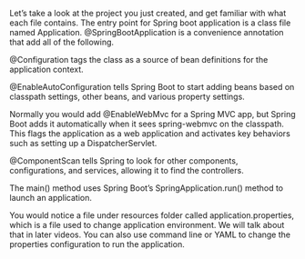 Let’s take a look at the project you just created, and get familiar with what each file contains. The entry point for Spring boot application is a class file named Application. @SpringBootApplication is a convenience annotation that add all of the following.

@Configuration tags the class as a source of bean definitions for the application context.

@EnableAutoConfiguration tells Spring Boot to start adding beans based on classpath settings, other beans, and various property settings.

Normally you would add @EnableWebMvc for a Spring MVC app, but Spring Boot adds it automatically when it sees spring-webmvc on the classpath. This flags the application as a web application and activates key behaviors such as setting up a DispatcherServlet.

@ComponentScan tells Spring to look for other components, configurations, and services, allowing it to find the controllers.

The main() method uses Spring Boot’s SpringApplication.run() method to launch an application. 

You would notice a file under resources folder called application.properties, which is a file used to change application environment. We will talk about that in later videos. You can also use command line or YAML to change the properties configuration to run the application.

